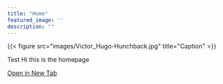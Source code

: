 ```yaml
---
title: "Home"
featured_image: ''
description: ""
---
```

{{< figure src="images/Victor_Hugo-Hunchback.jpg" title="Caption" >}}

Test
Hi this is the homepage

<a href="https://google.com" target="_blank" rel="noopener noreferrer">Open in New Tab</a>